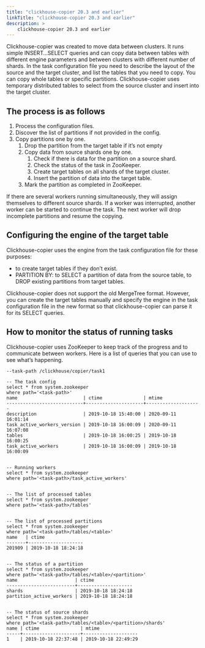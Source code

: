 ```yaml
---
title: "clickhouse-copier 20.3 and earlier"
linkTitle: "clickhouse-copier 20.3 and earlier"
description: >
    clickhouse-copier 20.3 and earlier
---
```

Clickhouse-copier was created to move data between clusters.
It runs simple INSERT…SELECT queries and can copy data between tables with different engine parameters and between clusters with different number of shards.
In the task configuration file you need to describe the layout of the source and the target cluster, and list the tables that you need to copy. You can copy whole tables or specific partitions.
Clickhouse-copier uses temporary distributed tables to select from the source cluster and insert into the target cluster.

## The process is as follows

1. Process the configuration files.
2. Discover the list of partitions if not provided in the config.
3. Copy partitions one by one.
   1. Drop the partition from the target table if it’s not empty
   2. Copy data from source shards one by one.
      1. Check if there is data for the partition on a source shard.
      2. Check the status of the task in ZooKeeper.
      3. Create target tables on all shards of the target cluster.
      4. Insert the partition of data into the target table.
   3. Mark the partition as completed in ZooKeeper.

If there are several workers running simultaneously, they will assign themselves to different source shards.
If a worker was interrupted, another worker can be started to continue the task. The next worker will drop incomplete partitions and resume the copying.

## Configuring the engine of the target table

Clickhouse-copier uses the engine from the task configuration file for these purposes:

* to create target tables if they don’t exist.
* PARTITION BY: to SELECT a partition of data from the source table, to DROP existing partitions from target tables.

Clickhouse-copier does not support the old MergeTree format.
However, you can create the target tables manually and specify the engine in the task configuration file in the new format so that clickhouse-copier can parse it for its SELECT queries.

## How to monitor the status of running tasks

Clickhouse-copier uses ZooKeeper to keep track of the progress and to communicate between workers.
Here is a list of queries that you can use to see what’s happening.

```
--task-path /clickhouse/copier/task1

-- The task config
select * from system.zookeeper
where path='<task-path>'
name                        | ctime               | mtime           
----------------------------+---------------------+--------------------
description                 | 2019-10-18 15:40:00 | 2020-09-11 16:01:14
task_active_workers_version | 2019-10-18 16:00:09 | 2020-09-11 16:07:08
tables                      | 2019-10-18 16:00:25 | 2019-10-18 16:00:25
task_active_workers         | 2019-10-18 16:00:09 | 2019-10-18 16:00:09


-- Running workers
select * from system.zookeeper
where path='<task-path>/task_active_workers'


-- The list of processed tables
select * from system.zookeeper
where path='<task-path>/tables'


-- The list of processed partitions
select * from system.zookeeper
where path='<task-path>/tables/<table>'
name   | ctime           
-------+--------------------
201909 | 2019-10-18 18:24:18


-- The status of a partition
select * from system.zookeeper
where path='<task-path>/tables/<table>/<partition>'
name                     | ctime           
-------------------------+--------------------
shards                   | 2019-10-18 18:24:18
partition_active_workers | 2019-10-18 18:24:18


-- The status of source shards
select * from system.zookeeper
where path='<task-path>/tables/<table>/<partition>/shards'
name | ctime               | mtime           
-----+---------------------+--------------------
1    | 2019-10-18 22:37:48 | 2019-10-18 22:49:29
```
